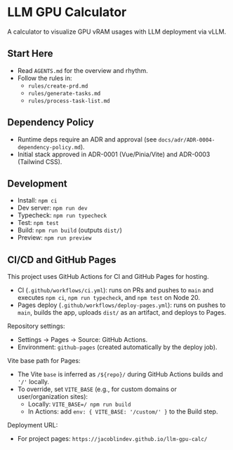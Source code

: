# LLM GPU Calculator

A calculator to visualize GPU vRAM usages with LLM deployment via vLLM.

## Start Here

- Read `AGENTS.md` for the overview and rhythm.
- Follow the rules in:
  - `rules/create-prd.md`
  - `rules/generate-tasks.md`
  - `rules/process-task-list.md`

## Dependency Policy

- Runtime deps require an ADR and approval (see `docs/adr/ADR-0004-dependency-policy.md`).
- Initial stack approved in ADR-0001 (Vue/Pinia/Vite) and ADR-0003 (Tailwind CSS).

## Development

- Install: `npm ci`
- Dev server: `npm run dev`
- Typecheck: `npm run typecheck`
- Test: `npm test`
- Build: `npm run build` (outputs `dist/`)
- Preview: `npm run preview`

## CI/CD and GitHub Pages

This project uses GitHub Actions for CI and GitHub Pages for hosting.

- CI (`.github/workflows/ci.yml`): runs on PRs and pushes to `main` and executes `npm ci`, `npm run typecheck`, and `npm test` on Node 20.
- Pages deploy (`.github/workflows/deploy-pages.yml`): runs on pushes to `main`, builds the app, uploads `dist/` as an artifact, and deploys to Pages.

Repository settings:

- Settings → Pages → Source: GitHub Actions.
- Environment: `github-pages` (created automatically by the deploy job).

Vite base path for Pages:

- The Vite `base` is inferred as `/${repo}/` during GitHub Actions builds and `'/'` locally.
- To override, set `VITE_BASE` (e.g., for custom domains or user/organization sites):
  - Locally: `VITE_BASE=/ npm run build`
  - In Actions: add `env: { VITE_BASE: '/custom/' }` to the Build step.

Deployment URL:

- For project pages: `https://jacoblindev.github.io/llm-gpu-calc/`

